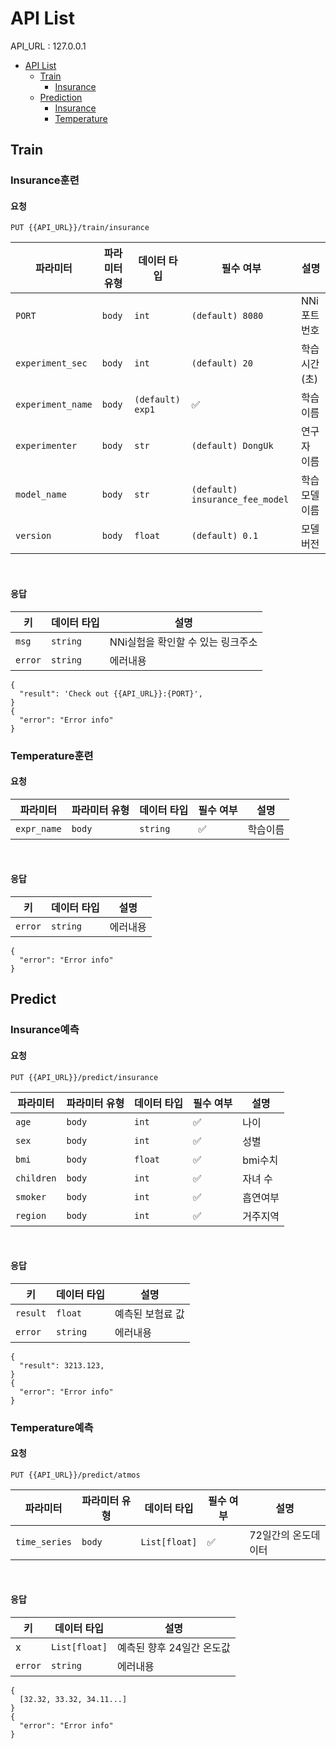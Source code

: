 # API List

API_URL : 127.0.0.1

- [API List](#api-list)
    - [Train](#train)
        - [Insurance](#insurance훈련)
    - [Prediction](#predict)
        - [Insurance](#insurance예측)
        - [Temperature](#Temperature예측)


## Train

### Insurance훈련

#### 요청

```
PUT {{API_URL}}/train/insurance
```

| 파라미터        | 파라미터 유형 | 데이터 타입 | 필수 여부 | 설명                    |
| --------------- | ------------- | ----------- | --------- | ----------------------- |
| `PORT`      | `body`        | `int`    | `(default) 8080`        | NNi 포트번호      |
| `experiment_sec`      | `body`        | `int`   | `(default) 20`        | 학습시간(초)            |
| `experiment_name`      | `body`        | `(default) exp1`    | ✅        | 학습이름    |
| `experimenter` | `body`        | `str`    | `(default) DongUk`        | 연구자 이름 |
| `model_name`      | `body`        | `str`    | `(default) insurance_fee_model`        | 학습 모델 이름                    |
| `version`          | `body`        | `float`    | `(default) 0.1`        | 모델 버전        |


<br/>

#### 응답

| 키             | 데이터 타입 | 설명          |
| -------------- | ----------- | ------------- |
| `msg`  | `string`    | NNi실험을 확인할 수 있는 링크주소    |
| `error`  | `string`    | 에러내용    |


```jsonc
{
  "result": 'Check out {{API_URL}}:{PORT}',
}
{
  "error": "Error info"
}
```


### Temperature훈련

#### 요청

| 파라미터        | 파라미터 유형 | 데이터 타입 | 필수 여부 | 설명                    |
| --------------- | ------------- | ----------- | --------- | ----------------------- |
| `expr_name`      | `body`        | `string`    | ✅        | 학습이름      |


<br/>

#### 응답

| 키             | 데이터 타입 | 설명          |
| -------------- | ----------- | ------------- |
| `error`  | `string`    | 에러내용    |

```jsonc
{
  "error": "Error info"
}
```

## Predict

### Insurance예측

#### 요청

```
PUT {{API_URL}}/predict/insurance
```

| 파라미터        | 파라미터 유형 | 데이터 타입 | 필수 여부 | 설명                    |
| --------------- | ------------- | ----------- | --------- | ----------------------- |
| `age`      | `body`        | `int`    | ✅        | 나이      |
| `sex`      | `body`        | `int`   | ✅        | 성별            |
| `bmi`      | `body`        | `float`    | ✅        | bmi수치    |
| `children` | `body`        | `int`    | ✅        | 자녀 수 |
| `smoker`      | `body`        | `int`    | ✅        | 흡연여부                    |
| `region`          | `body`        | `int`    | ✅        | 거주지역        |

<br/>

#### 응답

| 키             | 데이터 타입 | 설명          |
| -------------- | ----------- | ------------- |
| `result`  | `float`    | 예측된 보험료 값    |
| `error`  | `string`    | 에러내용    |


```jsonc
{
  "result": 3213.123,
}
{
  "error": "Error info"
}
```


### Temperature예측

#### 요청

```
PUT {{API_URL}}/predict/atmos
```

| 파라미터        | 파라미터 유형 | 데이터 타입 | 필수 여부 | 설명                    |
| --------------- | ------------- | ----------- | --------- | ----------------------- |
| `time_series`      | `body`        | `List[float]`    | ✅        | 72일간의 온도데이터      |


<br/>

#### 응답

| 키             | 데이터 타입 | 설명          |
| -------------- | ----------- | ------------- |
| x  | `List[float]`    | 예측된 향후 24일간 온도값    |
| `error`  | `string`    | 에러내용    |


```jsonc
{
  [32.32, 33.32, 34.11...]
}
{
  "error": "Error info"
}
```
